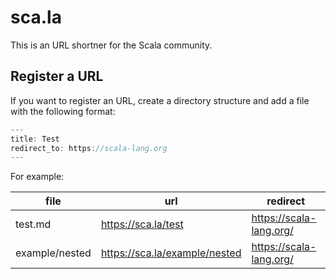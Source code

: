 # sca.la

This is an URL shortner for the Scala community.

## Register a URL

If you want to register an URL, create a directory structure and add a file with the following format:

```scala
---
title: Test
redirect_to: https://scala-lang.org
---
```

For example:

file           | url                           | redirect
---------------|-------------------------------|------------------------
test.md        | https://sca.la/test           | https://scala-lang.org/
example/nested | https://sca.la/example/nested | https://scala-lang.org/
